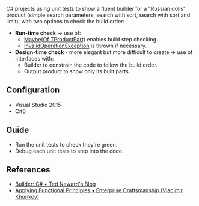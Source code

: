 ﻿C# projects using unit tests to show a fluent builder for a "Russian dolls" product (simple search parameters, search with sort, search with sort and limit), with two options to check the build order:

- **Run-time check** → use of:
  - [Maybe(Of TProductPart)](https://github.com/rdeneau/NullAlternatives) enables build step checking.
  - [InvalidOperationException](https://msdn.microsoft.com/fr-fr/library/system.invalidoperationexception(v=vs.110).aspx) is thrown if necessary.
- **Design-time check** - more elegant but more difficult to create → use of Interfaces with:
  - Builder to constrain the code to follow the build order.
  - Output product to show only its built parts.


## Configuration

- Visual Studio 2015
- C#6


## Guide

- Run the unit tests to check they're green.
- Debug each unit tests to step into the code.


## References

- [Builder: C# • Ted Neward's Blog](http://blogs.tedneward.com/patterns/Builder-CSharp/)
- [Applying Functional Principles • Enterprise Craftsmanship (Vladimir Khorikov)](http://enterprisecraftsmanship.com/2016/04/11/applying-functional-principles-in-c-pluralsight-course/)